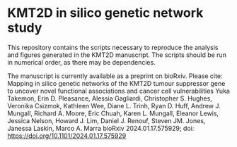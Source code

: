 # KMT2D in silico genetic network study
This repository contains the scripts necessary to reproduce the analysis and figures generated in the KMT2D manuscript. The scripts should be run in numerical order, as there may be dependencies. 

The manuscript is currently available as a preprint on bioRxiv. Please cite:
Mapping in silico genetic networks of the KMT2D tumour suppressor gene to uncover novel functional associations and cancer cell vulnerabilities
Yuka Takemon, Erin D. Pleasance, Alessia Gagliardi, Christopher S. Hughes, Veronika Csizmok, Kathleen Wee, Diane L. Trinh, Ryan D. Huff, Andrew J. Mungall, Richard A. Moore, Eric Chuah, Karen L. Mungall, Eleanor Lewis, Jessica Nelson, Howard J. Lim, Daniel J. Renouf, Steven JM. Jones, Janessa Laskin, Marco A. Marra
bioRxiv 2024.01.17.575929; doi: https://doi.org/10.1101/2024.01.17.575929
